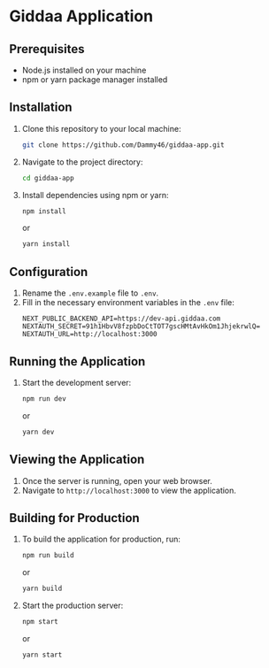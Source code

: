 # Giddaa Application

## Prerequisites
- Node.js installed on your machine
- npm or yarn package manager installed

## Installation
1. Clone this repository to your local machine:
    ```bash
    git clone https://github.com/Dammy46/giddaa-app.git
    ```
2. Navigate to the project directory:
    ```bash
    cd giddaa-app
    ```
3. Install dependencies using npm or yarn:
    ```bash
    npm install
    ```
    or
    ```bash
    yarn install
    ```

## Configuration
1. Rename the `.env.example` file to `.env`.
2. Fill in the necessary environment variables in the `.env` file:
    ```dotenv
    NEXT_PUBLIC_BACKEND_API=https://dev-api.giddaa.com
    NEXTAUTH_SECRET=91h1HbvV8fzpbDoCtTOT7gscHMtAvHkOm1JhjekrwlQ=
    NEXTAUTH_URL=http://localhost:3000
    ```

## Running the Application
1. Start the development server:
    ```bash
    npm run dev
    ```
    or
    ```bash
    yarn dev
    ```

## Viewing the Application
1. Once the server is running, open your web browser.
2. Navigate to `http://localhost:3000` to view the application.

## Building for Production
1. To build the application for production, run:
    ```bash
    npm run build
    ```
    or
    ```bash
    yarn build
    ```
2. Start the production server:
    ```bash
    npm start
    ```
    or
    ```bash
    yarn start
    ```
